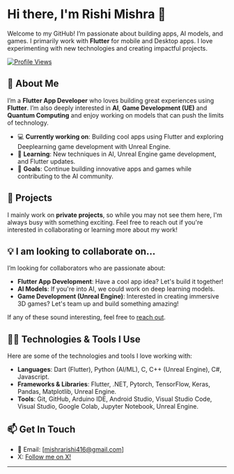 # Hi there, I'm Rishi Mishra 👋

Welcome to my GitHub! I’m passionate about building apps, AI models, and games. I primarily work with **Flutter** for mobile and Desktop apps. I love experimenting with new technologies and creating impactful projects.

[![Profile Views](https://komarev.com/ghpvc/?username=Rishi-Dev-QN&color=green)](https://github.com/Rishi-Dev-QN)

## 🚀 About Me

I’m a **Flutter App Developer** who loves building great experiences using **Flutter**. I’m also deeply interested in **AI**, **Game Development (UE)** and **Quantum Computing** and enjoy working on models that can push the limits of technology.

- 💻 **Currently working on**: Building cool apps using Flutter and exploring Deeplearning game development with Unreal Engine.
- 🧠 **Learning**: New techniques in AI, Unreal Engine game development, and Flutter updates.
- 🎯 **Goals**: Continue building innovative apps and games while contributing to the AI community.

## 🌟 Projects

I mainly work on **private projects**, so while you may not see them here, I'm always busy with something exciting. Feel free to reach out if you're interested in collaborating or learning more about my work!

## 💡 I am looking to collaborate on...

I’m looking for collaborators who are passionate about:

- **Flutter App Development**: Have a cool app idea? Let's build it together!
- **AI Models**: If you're into AI, we could work on deep learning models.
- **Game Development (Unreal Engine)**: Interested in creating immersive 3D games? Let's team up and build something amazing!

If any of these sound interesting, feel free to [reach out](mishrarishi416@gmail.com).

## 👨‍💻 Technologies & Tools I Use

Here are some of the technologies and tools I love working with:

- **Languages**: Dart (Flutter), Python (AI/ML), C, C++ (Unreal Engine), C#, Javascript.
- **Frameworks & Libraries**: Flutter, .NET, Pytorch, TensorFlow, Keras, Pandas, Matplotlib, Unreal Engine.
- **Tools**: Git, GitHub, Arduino IDE, Android Studio, Visual Studio Code, Visual Studio, Google Colab, Jupyter Notebook, Unreal Engine.

## 📫 Get In Touch

- 📧 Email: [mishrarishi416@gmail.com]
- X: [Follow me on X!](https://x.com/Rishi91934099?t=6MetB7m1PSacwEaOJIBCGw&s=09)
---
